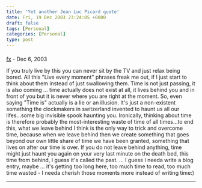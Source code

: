 ```yaml
---
title: 'Yet another Jean Luc Picard quote'
date: Fri, 19 Dec 2003 23:24:05 +0000
draft: false
tags: [Personal]
categories: [Personal]
type: post
---
```



#### 
[fx](http://www.freeroller.net/page/fx "") - <time datetime="2003-12-20 15:52:51">Dec 6, 2003</time>

If you truly live by this you can never sit by the TV and just relax being bored. All this "Live every moment" phrases freak me out, if I just start to think about them instead of just swallowing them. Time is not just passing, it is also coming ... time actually does not exist at all, it lives behind you and in front of you but it is never where you are right at the moment. So, even saying "Time is" actually is a lie or an illusion. It's just a non-existent something the clockmakers in switzerland invented to haunt us all our lifes...some big invisible spook haunting you. Ironically, thinking about time is therefore probably the most-interesting waste of time of all times...to end this, what we leave behind I think is the only way to trick and overcome time, because when we leave behind then we create something that goes beyond our own little share of time we have been granted, something that lives on after our time is over. If you do not leave behind anything, time might just haunt you again on your very last minute on the death bed, this time from behind, I guess it's called the past. ... I guess I needa write a blog entry, maybe ... it's getting too long here, too much time to read, too much time wasted - I needa cherish those moments more instead of writing time:)
<hr />

